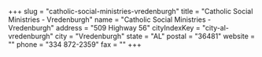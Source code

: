 +++
slug = "catholic-social-ministries-vredenburgh"
title = "Catholic Social Ministries - Vredenburgh"
name = "Catholic Social Ministries - Vredenburgh"
address = "509 Highway 56"
cityIndexKey = "city-al-vredenburgh"
city = "Vredenburgh"
state = "AL"
postal = "36481"
website = ""
phone = "334 872-2359"
fax = ""
+++

